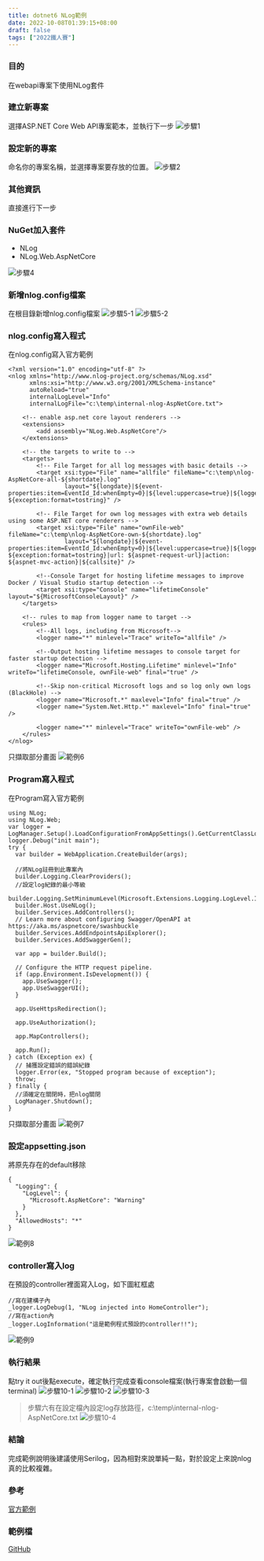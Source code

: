 ```yaml
---
title: dotnet6 NLog範例
date: 2022-10-08T01:39:15+08:00
draft: false
tags: ["2022鐵人賽"]
---
```

### 目的
在webapi專案下使用NLog套件

### 建立新專案
選擇ASP.NET Core Web API專案範本，並執行下一步
![步驟1](https://user-images.githubusercontent.com/19286751/143255617-9964a993-becd-414b-aba2-632e99dd985d.png)
### 設定新的專案
命名你的專案名稱，並選擇專案要存放的位置。
![步驟2](https://user-images.githubusercontent.com/19286751/158062716-eff12417-b1a4-42c6-a379-53940b79d07f.png)
### 其他資訊
直接進行下一步
### NuGet加入套件
+ NLog
+ NLog.Web.AspNetCore

![步驟4](https://user-images.githubusercontent.com/19286751/158211424-474efe49-67b0-4190-8d47-0c598cb19900.png)
### 新增nlog.config檔案
在根目錄新增nlog.config檔案
![步驟5-1](https://user-images.githubusercontent.com/19286751/158211819-ad11ff2a-50b7-4a6a-9eea-6751eba2a54a.png)
![步驟5-2](https://user-images.githubusercontent.com/19286751/158212071-64974dcd-13d9-4a86-8a9f-fbf500d0346e.png)
### nlog.config寫入程式
在nlog.config寫入官方範例
```
<?xml version="1.0" encoding="utf-8" ?>
<nlog xmlns="http://www.nlog-project.org/schemas/NLog.xsd"
      xmlns:xsi="http://www.w3.org/2001/XMLSchema-instance"
      autoReload="true"
      internalLogLevel="Info"
      internalLogFile="c:\temp\internal-nlog-AspNetCore.txt">

	<!-- enable asp.net core layout renderers -->
	<extensions>
		<add assembly="NLog.Web.AspNetCore"/>
	</extensions>

	<!-- the targets to write to -->
	<targets>
		<!-- File Target for all log messages with basic details -->
		<target xsi:type="File" name="allfile" fileName="c:\temp\nlog-AspNetCore-all-${shortdate}.log"
				layout="${longdate}|${event-properties:item=EventId_Id:whenEmpty=0}|${level:uppercase=true}|${logger}|${message} ${exception:format=tostring}" />

		<!-- File Target for own log messages with extra web details using some ASP.NET core renderers -->
		<target xsi:type="File" name="ownFile-web" fileName="c:\temp\nlog-AspNetCore-own-${shortdate}.log"
				layout="${longdate}|${event-properties:item=EventId_Id:whenEmpty=0}|${level:uppercase=true}|${logger}|${message} ${exception:format=tostring}|url: ${aspnet-request-url}|action: ${aspnet-mvc-action}|${callsite}" />

		<!--Console Target for hosting lifetime messages to improve Docker / Visual Studio startup detection -->
		<target xsi:type="Console" name="lifetimeConsole" layout="${MicrosoftConsoleLayout}" />
	</targets>

	<!-- rules to map from logger name to target -->
	<rules>
		<!--All logs, including from Microsoft-->
		<logger name="*" minlevel="Trace" writeTo="allfile" />

		<!--Output hosting lifetime messages to console target for faster startup detection -->
		<logger name="Microsoft.Hosting.Lifetime" minlevel="Info" writeTo="lifetimeConsole, ownFile-web" final="true" />

		<!--Skip non-critical Microsoft logs and so log only own logs (BlackHole) -->
		<logger name="Microsoft.*" maxlevel="Info" final="true" />
		<logger name="System.Net.Http.*" maxlevel="Info" final="true" />

		<logger name="*" minlevel="Trace" writeTo="ownFile-web" />
	</rules>
</nlog>
```
只擷取部分畫面
![範例6](https://user-images.githubusercontent.com/19286751/158213049-00f980ea-501d-4fd7-b4d0-5f81a58aad4a.png)
### Program寫入程式
在Program寫入官方範例
```
using NLog;
using NLog.Web;
var logger = LogManager.Setup().LoadConfigurationFromAppSettings().GetCurrentClassLogger();
logger.Debug("init main");
try {
  var builder = WebApplication.CreateBuilder(args);

  //將NLog註冊到此專案內
  builder.Logging.ClearProviders();
  //設定log紀錄的最小等級
  builder.Logging.SetMinimumLevel(Microsoft.Extensions.Logging.LogLevel.Information);
  builder.Host.UseNLog();
  builder.Services.AddControllers();
  // Learn more about configuring Swagger/OpenAPI at https://aka.ms/aspnetcore/swashbuckle
  builder.Services.AddEndpointsApiExplorer();
  builder.Services.AddSwaggerGen();

  var app = builder.Build();

  // Configure the HTTP request pipeline.
  if (app.Environment.IsDevelopment()) {
    app.UseSwagger();
    app.UseSwaggerUI();
  }

  app.UseHttpsRedirection();

  app.UseAuthorization();

  app.MapControllers();

  app.Run();
} catch (Exception ex) {
  // 捕獲設定錯誤的錯誤紀錄
  logger.Error(ex, "Stopped program because of exception");
  throw;
} finally {
  //須確定在關閉時，把nlog關閉
  LogManager.Shutdown();
}
```
只擷取部分畫面
![範例7](https://user-images.githubusercontent.com/19286751/194465911-dd0c7785-3282-434f-a153-90372bbd2e15.png)
### 設定appsetting.json
將原先存在的default移除
```
{
  "Logging": {
    "LogLevel": {
      "Microsoft.AspNetCore": "Warning"
    }
  },
  "AllowedHosts": "*"
}
```
![範例8](https://user-images.githubusercontent.com/19286751/158407049-fcaba46c-f6af-404d-a977-fe62c64e3376.png)
### controller寫入log
在預設的controller裡面寫入Log，如下圖紅框處
```
//寫在建構子內
_logger.LogDebug(1, "NLog injected into HomeController");
//寫在action內
_logger.LogInformation("這是範例程式預設的controller!!");
```
![範例9](https://user-images.githubusercontent.com/19286751/158409422-ac21aeb0-4f94-443c-b5c1-837b1e9eaa0a.png)
### 執行結果
點try it out後點execute，確定執行完成查看console檔案(執行專案會啟動一個terminal)
![步驟10-1](https://user-images.githubusercontent.com/19286751/158414836-4796d115-292c-4249-ac3e-5c3ce21fefc6.png)
![步驟10-2](https://user-images.githubusercontent.com/19286751/158415050-62bcb17d-a406-4b76-8013-ac0285b0501d.png)
![步驟10-3](https://user-images.githubusercontent.com/19286751/158415452-71160939-0981-4fec-95ba-b0a07aecd7ee.png)
> 步驟六有在設定檔內設定log存放路徑，c:\temp\internal-nlog-AspNetCore.txt
![步驟10-4](https://user-images.githubusercontent.com/19286751/158416314-54965424-04b3-4b8a-9b00-321fbaf368dc.png)
### 結論
完成範例說明後建議使用Serilog，因為相對來說單純一點，對於設定上來說nlog真的比較複雜。
### 參考
[官方範例](https://github.com/NLog/NLog/wiki/Getting-started-with-ASP.NET-Core-6)
### 範例檔
[GitHub](https://github.com/CI-YU/2022-ITHelp/tree/main/NLogExample)